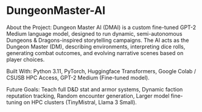 # DungeonMaster-AI
About the Project: 
Dungeon Master AI (DMAI) is a custom fine-tuned GPT-2 Medium language model, designed to run dynamic, semi-autonomous Dungeons & Dragons-inspired storytelling campaigns. The AI acts as the Dungeon Master (DM), describing environments, interpreting dice rolls, generating combat outcomes, and evolving narrative scenes based on player choices.

Built With: 
Python 3.11, PyTorch, Huggingface Transformers, Google Colab / CSUSB HPC Access, GPT-2 Medium (Fine-tuned model).

Future Goals: 
Teach full D&D stat and armor systems, Dynamic faction reputation tracking, Random encounter generation, Larger model fine-tuning on HPC clusters (TinyMistral, Llama 3 Small).
